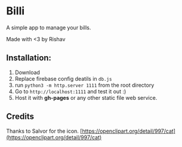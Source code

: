 # Billi
A simple app to manage your bills.

Made with <3 by Rishav

## Installation:

1. Download
2. Replace firebase config deatils in `db.js`
3. run `python3 -m http.server 1111` from the root directory
4. Go to `http://localhost:1111` and test it out :)
5. Host it with **gh-pages** or any other static file web service.

## Credits
Thanks to Salvor for the icon. [https://openclipart.org/detail/997/cat](https://openclipart.org/detail/997/cat)
